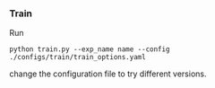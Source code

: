 ### Train
Run

`python train.py --exp_name name --config ./configs/train/train_options.yaml`

change the configuration file to try different versions.
